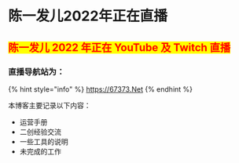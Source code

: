 # 陈一发儿2022年正在直播

## <mark style="color:red;">**陈一发儿 2022 年正在 YouTube 及 Twitch 直播**</mark>

### 直播导航站为：

{% hint style="info" %}
https://67373.Net
{% endhint %}



本博客主要记录以下内容：

* 运营手册
* 二创经验交流
* 一些工具的说明
* 未完成的工作

